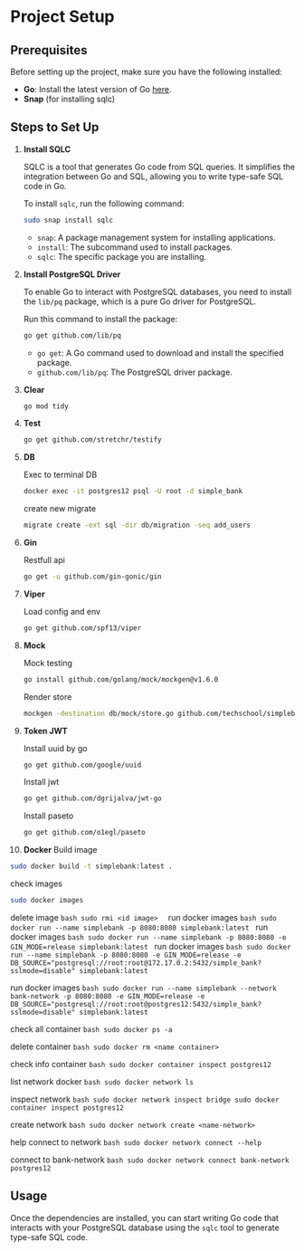 
# Project Setup

## Prerequisites

Before setting up the project, make sure you have the following installed:

- **Go**: Install the latest version of Go [here](https://golang.org/dl/).
- **Snap** (for installing sqlc)

## Steps to Set Up

1. **Install SQLC**

   SQLC is a tool that generates Go code from SQL queries. It simplifies the integration between Go and SQL, allowing you to write type-safe SQL code in Go.

   To install `sqlc`, run the following command:

   ```bash
   sudo snap install sqlc
   ```

    - `snap`: A package management system for installing applications.
    - `install`: The subcommand used to install packages.
    - `sqlc`: The specific package you are installing.

2. **Install PostgreSQL Driver**

   To enable Go to interact with PostgreSQL databases, you need to install the `lib/pq` package, which is a pure Go driver for PostgreSQL.

   Run this command to install the package:

   ```bash
   go get github.com/lib/pq
   ```

    - `go get`: A Go command used to download and install the specified package.
    - `github.com/lib/pq`: The PostgreSQL driver package.

3. **Clear**
   ```bash
   go mod tidy
   ```

4. **Test**
   ```bash
   go get github.com/stretchr/testify
   ```

5. **DB**

   Exec to terminal DB
   ```bash
   docker exec -it postgres12 psql -U root -d simple_bank
   ```
   create new migrate
   ```bash
   migrate create -ext sql -dir db/migration -seq add_users
   ```

6. **Gin**

   Restfull api
   ```bash
   go get -u github.com/gin-gonic/gin
   ```

7. **Viper**

   Load config and env
   ```bash
   go get github.com/spf13/viper
   ```

8. **Mock**

   Mock testing
   ```bash
   go install github.com/golang/mock/mockgen@v1.6.0
   ```
   Render store
   ```bash
   mockgen -destination db/mock/store.go github.com/techschool/simplebank/db/sqlc Store
   ```

9. **Token JWT**

   Install uuid by go
   ```bash
   go get github.com/google/uuid
   ```
   Install jwt
   ```bash
   go get github.com/dgrijalva/jwt-go
   ```
   Install paseto
    ```bash
   go get github.com/o1egl/paseto
      ```

10. **Docker**
   Build image
   ```bash
   sudo docker build -t simplebank:latest .
   ```
   check images
   ```bash
   sudo docker images
   ```
   delete image
    ```bash
    sudo rmi <id image> 
      ```
   run docker images
    ```bash
    sudo docker run --name simplebank -p 8080:8080 simplebank:latest
    ```
   run docker images
    ```bash
    sudo docker run --name simplebank -p 8080:8080 -e GIN_MODE=release simplebank:latest
    ```
   run docker images
    ```bash
    sudo docker run --name simplebank -p 8080:8080 -e GIN_MODE=release
    -e DB_SOURCE="postgresql://root:root@172.17.0.2:5432/simple_bank?sslmode=disable"
    simplebank:latest
    ```
   
   run docker images
    ```bash
    sudo docker run --name simplebank --network bank-network -p 8080:8080 -e GIN_MODE=release
    -e DB_SOURCE="postgresql://root:root@postgres12:5432/simple_bank?sslmode=disable"
    simplebank:latest
    ```
   
   check all container
    ```bash
    sudo docker ps -a
    ```
   
   delete container
    ```bash
    sudo docker rm <name container>
    ```
   
   check info container
    ```bash
    sudo docker container inspect postgres12
    ```
   
   list network docker 
    ```bash
    sudo docker network ls
    ```
   
   inspect network
    ```bash
    sudo docker network inspect bridge
    sudo docker container inspect postgres12
    ```
   
   create network
    ```bash
    sudo docker network create <name-network>
    ```
   
   help connect to network
    ```bash
    sudo docker network connect --help
    ```
   
   connect to bank-network
    ```bash
    sudo docker network connect bank-network postgres12
    ```
## Usage

Once the dependencies are installed, you can start writing Go code that interacts with your PostgreSQL database using the `sqlc` tool to generate type-safe SQL code.
